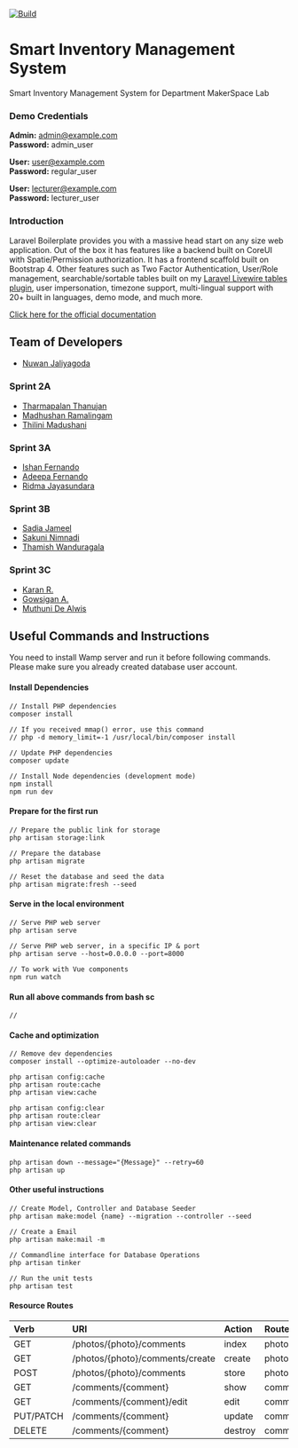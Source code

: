 [![Build](https://github.com/cepdnaclk/smart-inventory-management-system/actions/workflows/laravel.yml/badge.svg)](https://github.com/cepdnaclk/smart-inventory-management-system/actions/workflows/laravel.yml)

# Smart Inventory Management System

Smart Inventory Management System for Department MakerSpace Lab

### Demo Credentials

**Admin:** admin@example.com  
**Password:** admin_user

**User:** user@example.com  
**Password:** regular_user

**User:** lecturer@example.com  
**Password:** lecturer_user

### Introduction

Laravel Boilerplate provides you with a massive head start on any size web application. Out of the box it has features like a backend built on CoreUI with Spatie/Permission authorization. It has a frontend scaffold built on Bootstrap 4. Other features such as Two Factor Authentication, User/Role management, searchable/sortable tables built on my [Laravel Livewire tables plugin](https://github.com/rappasoft/laravel-livewire-tables), user impersonation, timezone support, multi-lingual support with 20+ built in languages, demo mode, and much more.

[Click here for the official documentation](http://laravel-boilerplate.com)

## Team of Developers
- [Nuwan Jaliyagoda](http://github.com/NuwanJ)

### Sprint 2A
- [Tharmapalan Thanujan](http://github.com/thanujan96)
- [Madhushan Ramalingam](https://github.com/DrMadhushan)
- [Thilini Madushani](http://github.com/Thilini98)

### Sprint 3A
- [Ishan Fernando](https://github.com/ishanfdo18098)
- [Adeepa Fernando](https://github.com/NipunFernando)
- [Ridma Jayasundara ](https://github.com/ridmajayasundara)

### Sprint 3B
- [Sadia Jameel](https://github.com/SaadiaJameel)
- [Sakuni Nimnadi](https://github.com/SakuniJayasinghe)
- [Thamish Wanduragala](https://github.com/Thamish99)

### Sprint 3C
- [Karan R.](https://github.com/rasathuraikaran)
- [Gowsigan A.](https://github.com/AnnalingamGowsigan)
- [Muthuni De Alwis](https://github.com/muthuni-dealwis)


## Useful Commands and Instructions

You need to install Wamp server and run it before following commands.
Please make sure you already created database user account.

#### Install Dependencies
```
// Install PHP dependencies
composer install

// If you received mmap() error, use this command 
// php -d memory_limit=-1 /usr/local/bin/composer install

// Update PHP dependencies
composer update

// Install Node dependencies (development mode)
npm install
npm run dev
```

#### Prepare for the first run

```
// Prepare the public link for storage
php artisan storage:link

// Prepare the database
php artisan migrate

// Reset the database and seed the data
php artisan migrate:fresh --seed

```

#### Serve in the local environment

```
// Serve PHP web server
php artisan serve

// Serve PHP web server, in a specific IP & port
php artisan serve --host=0.0.0.0 --port=8000

// To work with Vue components
npm run watch
```
#### Run all above commands from bash sc

```
// 
```

#### Cache and optimization
```
// Remove dev dependencies
composer install --optimize-autoloader --no-dev

php artisan config:cache
php artisan route:cache
php artisan view:cache

php artisan config:clear
php artisan route:clear
php artisan view:clear
```

#### Maintenance related commands  
```
php artisan down --message="{Message}" --retry=60
php artisan up
```

#### Other useful instructions

```
// Create Model, Controller and Database Seeder
php artisan make:model {name} --migration --controller --seed

// Create a Email
php artisan make:mail -m

// Commandline interface for Database Operations
php artisan tinker

// Run the unit tests
php artisan test

```

#### Resource Routes

|Verb	|URI	|Action	|Route Name |
|:------|:------|:------|:----------|
|GET	|/photos/{photo}/comments	|index	|photos.comments.index|
|GET	|/photos/{photo}/comments/create	|create	|photos.comments.create
|POST	|/photos/{photo}/comments	|store	|photos.comments.store
|GET	|/comments/{comment}	|show	|comments.show
|GET	|/comments/{comment}/edit	|edit	|comments.edit
|PUT/PATCH	|/comments/{comment}	|update	|comments.update
|DELETE	|/comments/{comment}	|destroy	|comments.destroy
